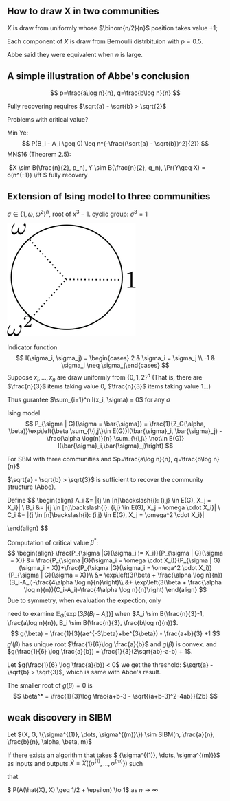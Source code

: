 ## How to draw X in two communities

$X$ is draw from uniformly whose $\binom{n/2}{n}$ position takes value $+1$;

Each component of $X$ is draw from Bernoulli distrbituion with $p=0.5$.

Abbe said they were equivalent when $n$ is large.

## A simple illustration of Abbe's conclusion

$$
p=\frac{a\log n}{n}, q=\frac{b\log n}{n}
$$

Fully recovering requires $\sqrt{a} - \sqrt{b} > \sqrt{2}$

Problems with critical value?

Min Ye:
$$
P(B_i - A_i \geq 0) \leq n^{-\frac{(\sqrt{a} - \sqrt{b})^2}{2}}
$$
MNS16 (Theorem 2.5):

​      $X \sim B(\frac{n}{2}, p_n), Y \sim B(\frac{n}{2}, q_n), \Pr(Y\geq X) = o(n^{-1}) \iff $ fully recovery

## Extension of Ising model to three communities

$\sigma \in \{1,\omega,\omega^2 \}^n$, root of $x^3-1$. cyclic group: $\sigma^3=1$

![](./case3.png)

Indicator function
$$
I(\sigma_i, \sigma_j) = \begin{cases} 2 & \sigma_i = \sigma_j \\
-1 & \sigma_i \neq \sigma_j\end{cases}
$$
Suppose $x_i, \dots, x_n$ are draw uniformly from $\{0,1,2\}^n$ (That is, there are $\frac{n}{3}$ items taking value $0$, $\frac{n}{3}$ items taking value 1...)

Thus gurantee $\sum_{i=1}^n I(x_i, \sigma) = 0$ for any $\sigma$

Ising model
$$
P_{\sigma | G}(\sigma = \bar{\sigma}) = \frac{1}{Z_G(\alpha, \beta)}\exp\left(\beta \sum_{\{i,j\}\in E(G)}I(\bar{\sigma}_i, \bar{\sigma}_j) - \frac{\alpha \log(n)}{n} \sum_{\{i,j\} \not\in E(G)} I(\bar{\sigma}_i,\bar{\sigma}_j)\right)
$$




For SBM with three communities and $p=\frac{a\log n}{n}, q=\frac{b\log n}{n}$

  $\sqrt{a} - \sqrt{b} > \sqrt{3}$ is sufficient to recover the community structure (Abbe).

Define
$$
\begin{align}
A_i &= |\{j \in [n]\backslash\{i\}: \{i,j\} \in E(G), X_j = X_i\}| \\
B_i &= |\{j \in [n]\backslash\{i\}: \{i,j\} \in E(G), X_j = \omega \cdot X_i\}| \\
C_i &= |\{j \in [n]\backslash\{i\}: \{i,j\} \in E(G), X_j = \omega^2 \cdot X_i\}|

\end{align}
$$


Computation of critical value $\beta^*$:
$$
\begin{align}
\frac{P_{\sigma |G}(\sigma_i != X_i)}{P_{\sigma | G}(\sigma = X)} &=
\frac{P_{\sigma |G}(\sigma_i = \omega \cdot X_i)}{P_{\sigma | G}(\sigma_i = X)}+\frac{P_{\sigma |G}(\sigma_i = \omega^2 \cdot X_i)}{P_{\sigma | G}(\sigma = X)}\\
&= \exp\left(3(\beta + \frac{\alpha \log n}{n})(B_i-A_i)-\frac{4\alpha \log n}{n}\right)\\
&+ \exp\left(3(\beta + \frac{\alpha \log n}{n})(C_i-A_i)-\frac{4\alpha \log n}{n}\right)
\end{align}
$$
Due to symmetry, when evaluation the expection, only

need to examine $\mathbb{E}_G[\exp(3\beta (B_i - A_i))]$ when $A_i \sim B(\frac{n}{3}-1, \frac{a\log n}{n}), B_i \sim B(\frac{n}{3}, \frac{b\log n}{n})$.
$$
g(\beta) = \frac{1}{3}(ae^{-3\beta}+be^{3\beta}) - \frac{a+b}{3} +1
$$
$g'(\beta)$ has unique root $\frac{1}{6}\log \frac{a}{b}$ and $g(\beta)$ is convex. and $g(\frac{1}{6} \log \frac{a}{b}) = \frac{1}{3}(2\sqrt{ab}-a-b) + 1$.

Let $g(\frac{1}{6} \log \frac{a}{b}) < 0$ we get the threshold: $\sqrt{a} - \sqrt{b} > \sqrt{3}$, which is same with Abbe's result.

The smaller root of $g(\beta)=0$ is
$$
\beta^* = \frac{1}{3}\log \frac{a+b-3 - \sqrt{(a+b-3)^2-4ab}}{2b}
$$


## weak discovery in SIBM

Let $(X, G, \{\sigma^{(1)}, \dots, \sigma^{(m)}\}) \sim SIBM(n, \frac{a}{n}, \frac{b}{n}, \alpha, \beta, m)$

If there exists an algorithm that takes $ \{\sigma^{(1)}, \dots, \sigma^{(m)}\}$ as inputs and outputs $\hat{X} =\hat{X}( \{\sigma^{(1)}, \dots, \sigma^{(m)}\})$ such

that

$ P(A(\hat{X}, X) \geq 1/2 + \epsilon)  \to 1$ as $n \to \infty$


